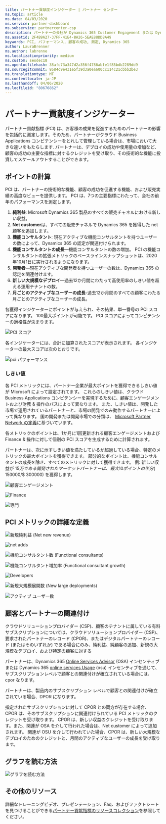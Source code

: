 ```yaml
---
title: パートナー貢献度インジケーター | パートナー センター
ms.topic: article
ms.date: 04/03/2020
ms.service: partner-dashboard
ms.subservice: partnercenter-csp
description: パートナーの会社が Dynamics 365 Customer Engagement または Dynamics 365 Finance and Operationsでどのような実績を上げているかを示すデータ
ms.assetid: 2F4B9A27-37FF-41E4-8A26-5EAE88DD8A49
keywords: PCI, パフォーマンス, 顧客の成功, 測定, Dynamics 365
author: LauraBrenner
ms.author: labrenne
ms.localizationpriority: medium
ms.custom: seodec18
ms.openlocfilehash: 38afc73a347d2a356f4786abfe1f85bdb2289dd9
ms.sourcegitcommit: 8684c9e431e5f39d3a0ea600cc114c21cbbb2be3
ms.translationtype: MT
ms.contentlocale: ja-JP
ms.lasthandoff: 04/06/2020
ms.locfileid: "80676862"
---
```

# <a name="partner-contribution-indicators"></a>パートナー貢献度インジケーター

パートナー貢献指標 (PCI) は、お客様の成果を促進するためのパートナーの影響を包括的に測定します。そのため、パートナーがクラウド Business Applications コンピテンシーをとれして管理している場合は、市場において大きな違いをもたらします. パートナーは、デプロイの成功や使用量の増加など、顧客の成功の主要な指標に対するクレジットを受け取り、その技術的な機能に投資してスケールアウトすることができます。


## <a name="scoring"></a>ポイントの計算

PCI は、パートナーの技術的な機能、顧客の成功を促進する機能、および販売実績の高度なビューを提供します。 PCI は、7つの主要指標にわたって、会社の前年のパフォーマンスを測定します。

1. **純利益**: Microsoft Dynamics 365 製品のすべての販売チャネルにおける新しい収益。
2. **Net customer**は、すべての販売チャネルで Dynamics 365 を獲得した net 顧客を追加します。
3. **機能コンサルタント**: 現在アクティブな機能コンサルタントを持つユーザーの数によって、Dynamics 365 の認定が関連付けられます。 
4. **機能コンサルタントの成長**—機能コンサルタントの数の増加。  PCI の機能コンサルタントの拡張メトリックのベースラインスナップショットは、2020年10月1日に実行されるようになります。  
5. **開発者**—現在アクティブな開発者を持つユーザーの数は、Dynamics 365 の認定を関連付けます。
6. **新しい大規模なデプロイ**—過去12か月間にわたって高使用率のしきい値を超える運用テナントの数。
7. **月ごとのアクティブなユーザーの成長**-過去12か月間のすべての顧客にわたる月ごとのアクティブなユーザーの成長。

各獲得インジケーターにポイントが与えられ、その結果、単一番号の PCI スコアになります。 100最大ポイントが可能です。 PCI スコアによってコンピテンシーの適格性が決まります。

![PCI スコア](images/pcinew1.png)

各インジケーターには、合計に加算されたスコアが表示されます。 各インジケーターの最大スコアは次のとおりです。

![pci パフォーマンス](images/pci/perfnew.png)

### <a name="thresholds"></a>しきい値

各 PCI メトリックには、パートナー企業が最大ポイントを獲得できるしきい値が Microsoft によって設定されてます。 これらのしきい値は、クラウド Business Applications コンピテンシーを実現するために、顧客エンゲージメントおよび財務 & 操作のパスによって異なります。 また、しきい値は、開発した市場で運用されているパートナーと、市場の開発でのみ動作するパートナーによって異なります。  国の開発または開発市場での分類は、 [Microsoft Partner Network の定義](https://assetsprod.microsoft.com/mpn/mpn-developed-and-developing-countries.pdf)に基づいています。

各メトリックのポイントは、1か月に1回更新される顧客エンゲージメントおよび Finance & 操作に対して個別の PCI スコアを生成するために計算されます。

パートナーは、次に示すしきい値を満たしているか超過している場合、特定のメトリックの最大ポイントを獲得できます。 部分的なポイントは、機能コンサルタントの成長を除き、すべてのメトリックに対して獲得できます。 例: 新しい収益が $15万である開発されたマーケットパートナーは、最大10ポイントの半分 ($ 150000/$ 300000) を獲得します。 

![顧客エンゲージメント](images/pci/custengagethresh.png)

![Finance](images/pci/table_2.png)

![専門](images/Table3.PNG) 


## <a name="detailed-definitions-of-pci-metrics"></a>PCI メトリックの詳細な定義

![新規純利益 (Net new revenue)](images/pci/netnewrevenue.png)

![net adds](images/pci/netadds.png)


![機能コンサルタント数 (Functional consultants)](images/pci/funcconsult.png)


![機能コンサルタント増加率 (Functional consultant growth)](images/pci/4_Functional_consultant_growth.png)

![Developers](images/pci/developers.png) 

![新規大規模展開数 (New large deployments)](images/pci/largedeploy.png) 

![アクティブ ユーザー数](images/pci/activeusers.png)

## <a name="customer-to-partner-association"></a>顧客とパートナーの関連付け

クラウドソリューションプロバイダー (CSP)、顧客のテナントに属している有料サブスクリプションについては、クラウドソリューションプロバイダー (CSP)、要求されたパートナーのレコード (CPOR)、またはデジタルパートナーのレコード (またはそのいずれか) である場合にのみ、純利益、純顧客の追加、新規の大規模なデプロイ、および特定の顧客に対する

パートナーは、Dynamics 365 [Online Services Advisor](https://support.microsoft.com/help/4501560/online-services-advisor-osa-sell-incentives-faq) (OSA) インセンティブまたは Dynamics 365 [online services Usage](https://support.microsoft.com/help/4489988/online-services-usage-osu-incentives-faq) (osu) インセンティブを通じて、サブスクリプションレベルで顧客との関連付けが確立されている場合には、cpor なります。

パートナーは、製品内のサブスクリプション レベルで顧客との関連付けが確立されている場合、DPOR になります。

指定されたサブスクリプションに対して CPOR との両方が存在する場合、CPOR は、そのサブスクリプションに関連付けられている PCI メトリックのクレジットを受け取ります。 CPOR は、新しい収益のクレジットを受け取ります。また、関連が OSA を介して行われた場合は、Net customer によって追加されます。 関連が OSU を介して行われていた場合、CPOR は、新しい大規模なデプロイのためのクレジットと、月間のアクティブなユーザーの成長を受け取ります。 

## <a name="how-to-read-the-charts"></a>グラフを読む方法

![グラフを読む方法](images/pci/howto.png)

## <a name="additional-resources"></a>その他のリソース

詳細なトレーニングビデオ、プレゼンテーション、Faq、およびファクトシートを見つけることができる[パートナー貢献指標のリソースコレクション](https://aka.ms/pcilearn)を参照してください。 




